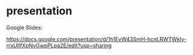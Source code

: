 # presentation

Google Slides:

https://docs.google.com/presentation/d/1h1EvW43SmH-hcnLRWTWkly-rrxUlIfXpNvGwpPLpa2E/edit?usp=sharing